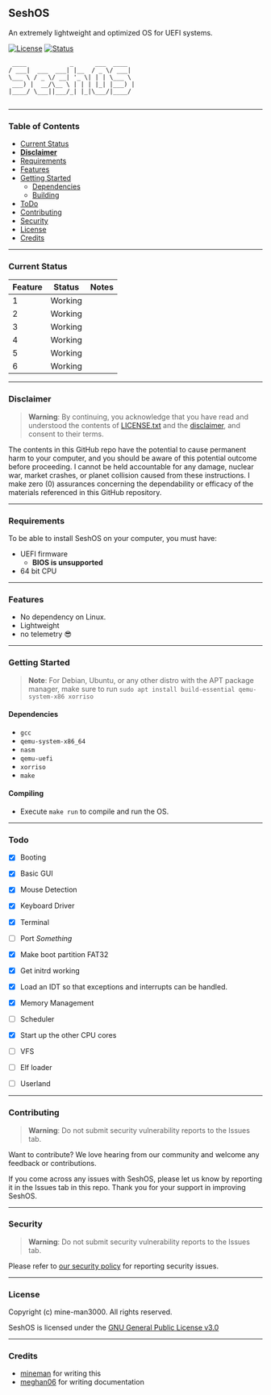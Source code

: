 ## SeshOS
An extremely lightweight and optimized OS for UEFI systems.

[![License](https://img.shields.io/badge/license-GPL-blue)](https://www.gnu.org/licenses/gpl-3.0.en.html) [![Status](https://user-images.githubusercontent.com/77316348/230705808-40c7ba6b-9b4f-41fb-8c40-8e7db3b97ad0.png)](https://github.com/mine-man3000/SeshOS)

```
 ____            _      ___  ____  
/ ___|  ___  ___| |__  / _ \/ ___| 
\___ \ / _ \/ __| '_ \| | | \___ \ 
 ___) |  __/\__ \ | | | |_| |___) |
|____/ \___||___/_| |_|\___/|____/ 
                                   
```

--------------------------------------------------------------------------------------------------------------------------------------------------------

### Table of Contents

- [Current Status](#current-status)
- [**Disclaimer**](#disclaimer)
- [Requirements](#requirements)
- [Features](#features)
- [Getting Started](#getting-started)
   - [Dependencies](#dependencies)
   - [Building](#compiling)
- [ToDo](#todo)
- [Contributing](#contributing)
- [Security](#security)
- [License](#license)
- [Credits](#credits)

--------------------------------------------------------------------------------------------------------------------------------------------------------

### Current Status

| **Feature**        | **Status**           | **Notes**                                                                                     |
|--------------------|----------------------|-----------------------------------------------------------------------------------------------|
| 1               | Working              |                   |
| 2          | Working              |                                      |
| 3    | Working              |                                    |
| 4           | Working              |                                             | 
| 5    | Working              |                                                |
| 6  | Working              |   |
                                                                          


--------------------------------------------------------------------------------------------------------------------------------------------------------

### Disclaimer 

 > **Warning**:  By continuing, you acknowledge that you have read and understood the contents of [LICENSE.txt](LICENSE) and the [disclaimer](#disclaimer), and consent to their terms.

The contents in this GitHub repo have the potential to cause permanent harm to your computer, and you should be aware of this potential outcome before proceeding. I cannot be held accountable for any damage, nuclear war, market crashes, or planet collision caused from these instructions. I make zero (0) assurances concerning the dependability or efficacy of the materials referenced in this GitHub repository.

--------------------------------------------------------------------------------------------------------------------------------------------------------

### Requirements
To be able to install SeshOS on your computer, you must have:
- UEFI firmware
   - **BIOS is unsupported**
- 64 bit CPU 


--------------------------------------------------------------------------------------------------------------------------------------------------------

### Features
- No dependency on Linux.
- Lightweight
- no telemetry :sunglasses: 

--------------------------------------------------------------------------------------------------------------------------------------------------------

### Getting Started

>**Note**: For Debian, Ubuntu, or any other distro with the APT package manager, make sure to run `sudo apt install build-essential qemu-system-x86 xorriso`

#### Dependencies 
- `gcc`
- `qemu-system-x86_64`
- `nasm`
- `qemu-uefi`
- `xorriso`
- `make`

#### Compiling 
- Execute `make run` to compile and run the OS.

--------------------------------------------------------------------------------------------------------------------------------------------------------

### Todo

- [X] Booting 
- [X] Basic GUI 
- [X] Mouse Detection 
- [X] Keyboard Driver
- [X] Terminal
- [ ] Port *Something*
- [X] Make boot partition FAT32
- [X] Get initrd working
- [X] Load an IDT so that exceptions and interrupts can be handled.
- [X] Memory Management 
- [ ] Scheduler 
- [X] Start up the other CPU cores
- [ ] VFS
- [ ] Elf loader
- [ ] Userland


--------------------------------------------------------------------------------------------------------------------------------------------------------

### Contributing
>**Warning**: Do not submit security vulnerability reports to the Issues tab.

Want to contribute? We love hearing from our community and welcome any feedback or contributions. 

If you come across any issues with SeshOS, please let us know by reporting it in the Issues tab in this repo. Thank you for your support in improving SeshOS.


--------------------------------------------------------------------------------------------------------------------------------------------------------

### Security
>**Warning**: Do not submit security vulnerability reports to the Issues tab.

Please refer to [our security policy](SECURITY.md) for reporting security issues.

--------------------------------------------------------------------------------------------------------------------------------------------------------

### License
Copyright (c) mine-man3000. All rights reserved.

SeshOS is licensed under the [GNU General Public License v3.0](LICENSE)

--------------------------------------------------------------------------------------------------------------------------------------------------------

### Credits

- [mineman](https://github.com/mine-man3000) for writing this
- [meghan06](https://github.com/meghan06) for writing documentation
